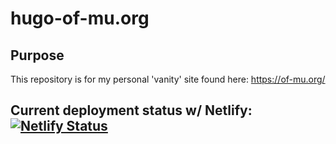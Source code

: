 # hugo-of-mu.org

## Purpose

This repository is for my personal 'vanity' site found here: https://of-mu.org/

## Current deployment status w/ Netlify: [![Netlify Status](https://api.netlify.com/api/v1/badges/5092fde1-c045-4222-86f3-bef6d75b1575/deploy-status)](https://app.netlify.com/sites/pedantic-spence-8a7da3/deploys)
